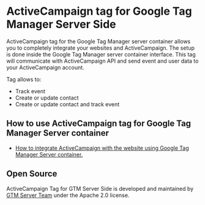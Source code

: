 # ActiveCampaign tag for Google Tag Manager Server Side

ActiveCampaign tag for the Google Tag Manager server container allows you to completely integrate your websites and ActiveCampaign. 
The setup is done inside the Google Tag Manager server container interface. 
This tag will communicate with ActiveCampaign API and send event and user data to your ActiveCampaign account.

Tag allows to:

- Track event
- Create or update contact
- Create or update contact and track event

## How to use ActiveCampaign tag for Google Tag Manager Server container

- [How to integrate ActiveCampaign with the website using Google Tag Manager Server container.](https://gtm-server.com/how-to-integrate-activecampaign-with-the-website-using-google-tag-manager-server-container/)

## Open Source

ActiveCampaign Tag for GTM Server Side is developed and maintained by [GTM Server Team](https://gtm-server.com/) under the Apache 2.0 license.
